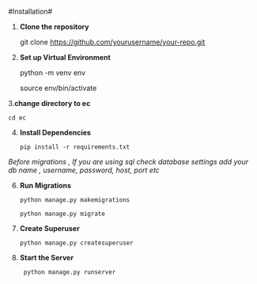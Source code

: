 #Installation#
1. **Clone the repository**


   git clone https://github.com/yourusername/your-repo.git

3. **Set up Virtual Environment**


   python -m venv env


   source env/bin/activate

3.**change directory to ec**

    cd ec


4. **Install Dependencies**

   
     ```pip install -r requirements.txt```




*Before migrations , If you are using sql check database settings add your db name , username, password, host, port etc*



6. **Run Migrations**




   ```python manage.py makemigrations```




    ```python manage.py migrate```

8. **Create Superuser**





 	```python manage.py createsuperuser```


 
10. **Start the Server**   



	``` python manage.py runserver```









   
 
